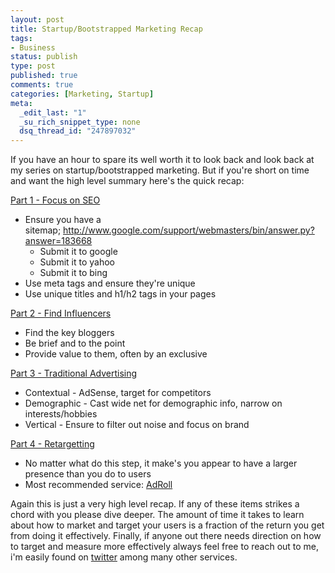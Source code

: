 ```yaml
--- 
layout: post
title: Startup/Bootstrapped Marketing Recap
tags: 
- Business
status: publish
type: post
published: true
comments: true
categories: [Marketing, Startup]
meta: 
  _edit_last: "1"
  _su_rich_snippet_type: none
  dsq_thread_id: "247897032"
---
```

If you have an hour to spare its well worth it to look back and look back at my series on startup/bootstrapped marketing. But if you're short on time and want the high level summary here's the quick recap:

<a href="http://www.craigkerstiens.com/2011/02/14/bootstrappedstartup-marketing-part-1/">Part 1 - Focus on SEO</a>
<ul>
	<li>Ensure you have a sitemap; <a href="http://www.google.com/support/webmasters/bin/answer.py?answer=183668">http://www.google.com/support/webmasters/bin/answer.py?answer=183668</a>
<ul>
	<li>Submit it to google</li>
	<li>Submit it to yahoo</li>
	<li>Submit it to bing</li>
</ul>
<!--more-->
</li>
	<li>Use meta tags and ensure they're unique</li>
	<li>Use unique titles and h1/h2 tags in your pages</li>
</ul>
<a href="http://www.craigkerstiens.com/2011/02/16/bootstrappedstartup-marketing-part-2/">Part 2 - Find Influencers</a>
<ul>
	<li>Find the key bloggers</li>
	<li>Be brief and to the point</li>
	<li>Provide value to them, often by an exclusive</li>
</ul>
<a href="http://www.craigkerstiens.com/2011/02/18/bootstrappedstartup-marketing-part-3/">Part 3 - Traditional Advertising</a>
<ul>
	<li>Contextual - AdSense, target for competitors</li>
	<li>Demographic - Cast wide net for demographic info, narrow on interests/hobbies</li>
	<li>Vertical - Ensure to filter out noise and focus on brand</li>
</ul>
<a href="http://www.craigkerstiens.com/2011/02/22/bootstrappedstartup-marketing-part-4/">Part 4 - Retargetting</a>
<ul>
	<li>No matter what do this step, it make's you appear to have a larger presence than you do to users</li>
	<li>Most recommended service: <a href="http://www.adroll.com">AdRoll</a></li>
</ul>
Again this is just a very high level recap. If any of these items strikes a chord with you please dive deeper. The amount of time it takes to learn about how to market and target your users is a fraction of the return you get from doing it effectively. Finally, if anyone out there needs direction on how to target and measure more effectively always feel free to reach out to me, i'm easily found on <a href="http://www.twitter.com/craigkerstiens">twitter</a> among many other services.
